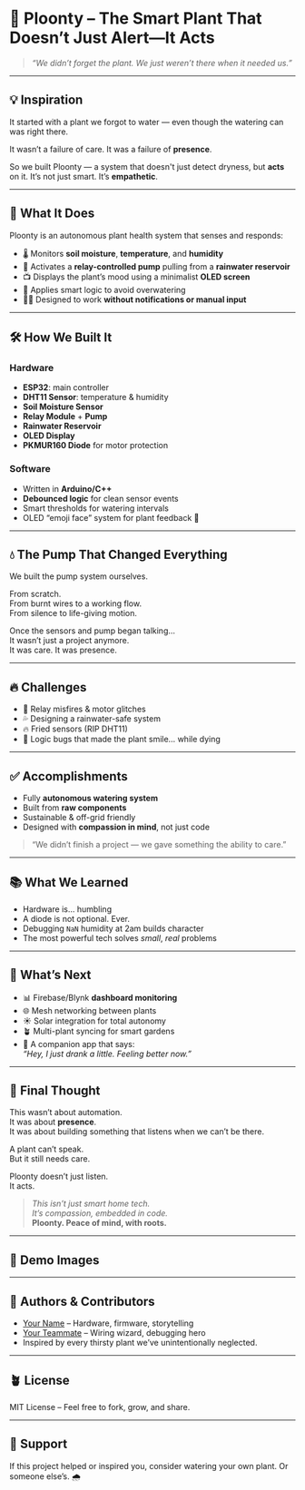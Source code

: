 # 🌱 Ploonty – The Smart Plant That Doesn’t Just Alert—It Acts

> _“We didn’t forget the plant. We just weren’t there when it needed us.”_

---

## 💡 Inspiration

It started with a plant we forgot to water — even though the watering can was right there.

It wasn’t a failure of care. It was a failure of **presence**.

So we built Ploonty — a system that doesn't just detect dryness, but **acts** on it. It’s not just smart. It’s **empathetic**.

---

## 🌿 What It Does

Ploonty is an autonomous plant health system that senses and responds:

- 🌡️ Monitors **soil moisture**, **temperature**, and **humidity**
- 🚰 Activates a **relay-controlled pump** pulling from a **rainwater reservoir**
- 📺 Displays the plant’s mood using a minimalist **OLED screen**
- 🧠 Applies smart logic to avoid overwatering
- 🧘‍♂️ Designed to work **without notifications or manual input**

---

## 🛠 How We Built It

<!-- Insert wiring/pump setup image here -->

### Hardware
- **ESP32**: main controller
- **DHT11 Sensor**: temperature & humidity
- **Soil Moisture Sensor**
- **Relay Module** + **Pump**
- **Rainwater Reservoir**
- **OLED Display**
- **PKMUR160 Diode** for motor protection

### Software
- Written in **Arduino/C++**
- **Debounced logic** for clean sensor events
- Smart thresholds for watering intervals
- OLED “emoji face” system for plant feedback 🙂

---

## 💧 The Pump That Changed Everything

We built the pump system ourselves.

From scratch.  
From burnt wires to a working flow.  
From silence to life-giving motion.

Once the sensors and pump began talking...  
It wasn’t just a project anymore.  
It was care. It was presence.

---

## 🔥 Challenges

- 🔁 Relay misfires & motor glitches
- 💦 Designing a rainwater-safe system
- 🔥 Fried sensors (RIP DHT11)
- 🤯 Logic bugs that made the plant smile… while dying

---

## ✅ Accomplishments

- Fully **autonomous watering system**
- Built from **raw components**
- Sustainable & off-grid friendly
- Designed with **compassion in mind**, not just code

> “We didn’t finish a project — we gave something the ability to care.”

---

## 📚 What We Learned

- Hardware is... humbling
- A diode is not optional. Ever.
- Debugging `NaN` humidity at 2am builds character
- The most powerful tech solves *small*, *real* problems

---

## 🚀 What’s Next

- 📊 Firebase/Blynk **dashboard monitoring**
- 🌐 Mesh networking between plants
- ☀️ Solar integration for total autonomy
- 🪴 Multi-plant syncing for smart gardens
- 📱 A companion app that says:  
  _“Hey, I just drank a little. Feeling better now.”_

---

## 🤍 Final Thought

This wasn’t about automation.  
It was about **presence**.  
It was about building something that listens when we can’t be there.

A plant can’t speak.  
But it still needs care.

Ploonty doesn’t just listen.  
It acts.

> _This isn’t just smart home tech._  
> _It’s compassion, embedded in code._  
> **Ploonty. Peace of mind, with roots.**

---

## 📸 Demo Images

<!-- 
Add images like:
![System Setup](images/setup.jpg)
![OLED Face](images/oled-face.jpg)
![Pump in Action](images/pump-action.jpg)
 -->

---

## 🧠 Authors & Contributors

- [Your Name](#) – Hardware, firmware, storytelling  
- [Your Teammate](#) – Wiring wizard, debugging hero  
- Inspired by every thirsty plant we’ve unintentionally neglected.

---

## 🪴 License

MIT License – Feel free to fork, grow, and share.

---

## 🙏 Support

If this project helped or inspired you, consider watering your own plant. Or someone else’s. 🌧️
